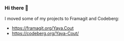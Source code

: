 ### Hi there 👋

I moved some of my projects to Framagit and Codeberg:

- https://framagit.org/Yaya.Cout
- https://codeberg.org/Yaya-Cout/

<!--
**Yaya-Cout/yaya-cout** is a ✨ _special_ ✨ repository because its `README.md` (this file) appears on your GitHub profile.

Here are some ideas to get you started:

- 🔭 I’m currently working on ...
- 🌱 I’m currently learning ...
- 👯 I’m looking to collaborate on ...
- 🤔 I’m looking for help with ...
- 💬 Ask me about ...
- 📫 How to reach me: ...
- 😄 Pronouns: ...
- ⚡ Fun fact: ...
-->
